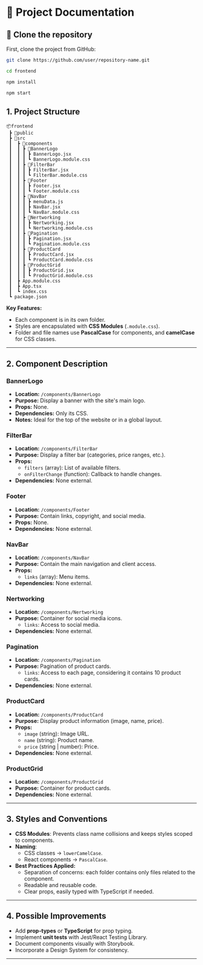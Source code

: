 # 📄 Project Documentation

## 🚀 Clone the repository

First, clone the project from GitHub:

```bash
git clone https://github.com/user/repository-name.git

cd frontend

npm install

npm start
```

## 1. Project Structure

```
📦frontend  
 ┣ 📂public  
 ┣ 📂src  
 ┃  ┣ 📂components  
 ┃  ┃ ┣ 📂BannerLogo  
 ┃  ┃ ┃ ┣ BannerLogo.jsx  
 ┃  ┃ ┃ ┗ BannerLogo.module.css  
 ┃  ┃ ┣ 📂FilterBar  
 ┃  ┃ ┃ ┣ FilterBar.jsx  
 ┃  ┃ ┃ ┗ FilterBar.module.css  
 ┃  ┃ ┣ 📂Footer  
 ┃  ┃ ┃ ┣ Footer.jsx  
 ┃  ┃ ┃ ┗ Footer.module.css  
 ┃  ┃ ┣ 📂NavBar
 ┃  ┃ ┃ ┣ menuData.js
 ┃  ┃ ┃ ┣ NavBar.jsx  
 ┃  ┃ ┃ ┗ NavBar.module.css  
 ┃  ┃ ┣ 📂Nertworking  
 ┃  ┃ ┃ ┣ Nertworking.jsx  
 ┃  ┃ ┃ ┗ Nertworking.module.css
 ┃  ┃ ┣ 📂Pagination  
 ┃  ┃ ┃ ┣ Pagination.jsx  
 ┃  ┃ ┃ ┗ Pagination.module.css    
 ┃  ┃ ┣ 📂ProductCard  
 ┃  ┃ ┃ ┣ ProductCard.jsx  
 ┃  ┃ ┃ ┗ ProductCard.module.css
 ┃  ┃ ┣ 📂ProductGrid  
 ┃  ┃ ┃ ┣ ProductGrid.jsx  
 ┃  ┃ ┃ ┗ ProductGrid.module.css   
 ┃  ┣ App.module.css  
 ┃  ┣ App.tsx  
 ┃  ┗ index.css  
 ┗ package.json  
 ```

**Key Features:**
- Each component is in its own folder.
- Styles are encapsulated with **CSS Modules** (`.module.css`).
- Folder and file names use **PascalCase** for components, and **camelCase** for CSS classes.

---

## 2. Component Description

### **BannerLogo**
- **Location:** `/components/BannerLogo`
- **Purpose:** Display a banner with the site's main logo.
- **Props:** None.
- **Dependencies:** Only its CSS.
- **Notes:** Ideal for the top of the website or in a global layout.

### **FilterBar**
- **Location:** `/components/FilterBar`
- **Purpose:** Display a filter bar (categories, price ranges, etc.).
- **Props:**  
  - `filters` (array): List of available filters.
  - `onFilterChange` (function): Callback to handle changes.
- **Dependencies:** None external.

### **Footer**
- **Location:** `/components/Footer`
- **Purpose:** Contain links, copyright, and social media.
- **Props:** None.
- **Dependencies:** None external.

### **NavBar**
- **Location:** `/components/NavBar`
- **Purpose:** Contain the main navigation and client access.
- **Props:**  
  - `links` (array): Menu items.
- **Dependencies:** None external.

### **Nertworking**
- **Location:** `/components/Nertworking`
- **Purpose:** Container for social media icons.  
  - `links`: Access to social media.
- **Dependencies:** None external.

### **Pagination**
- **Location:** `/components/Pagination`
- **Purpose:** Pagination of product cards.  
  - `links`: Access to each page, considering it contains 10 product cards.
- **Dependencies:** None external.

### **ProductCard**
- **Location:** `/components/ProductCard`
- **Purpose:** Display product information (image, name, price).
- **Props:**  
  - `image` (string): Image URL.
  - `name` (string): Product name.
  - `price` (string | number): Price.
- **Dependencies:** None external.

### **ProductGrid**
- **Location:** `/components/ProductGrid`
- **Purpose:** Container for product cards.
- **Dependencies:** None external.

---

## 3. Styles and Conventions

- **CSS Modules**: Prevents class name collisions and keeps styles scoped to components.
- **Naming**:  
  - CSS classes → `lowerCamelCase`.
  - React components → `PascalCase`.
- **Best Practices Applied:**
  - Separation of concerns: each folder contains only files related to the component.
  - Readable and reusable code.
  - Clear props, easily typed with TypeScript if needed.

---

## 4. Possible Improvements
- Add **prop-types** or **TypeScript** for prop typing.
- Implement **unit tests** with Jest/React Testing Library.
- Document components visually with Storybook.
- Incorporate a Design System for consistency.


---
